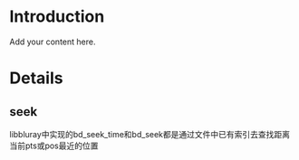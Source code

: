 # Introduction #

Add your content here.


# Details #
##  seek ## 
libbluray中实现的bd\_seek\_time和bd\_seek都是通过文件中已有索引去查找距离当前pts或pos最近的位置